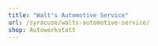 ```yaml
---
title: "Walt's Automotive Service"
url: /syracuse/walts-automotive-service/
shop: Autowerkstatt
---
```


